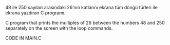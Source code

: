 48 ile 250 sayıları arasındaki 26’nın katlarını ekrana tüm döngü türleri ile ekrana yazdıran C programı.

C program that prints the multiples of 26 between the numbers 48 and 250 separately on the screen with the loop commands.

CODE IN MAIN.C
